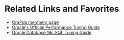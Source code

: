 # Related Links and Favorites

* [OraPub members page](https://www.orapub.com/members)
* [Oracle's Official Performance Tuning Guide](https://docs.oracle.com/en/database/oracle/oracle-database/19/tgdba/database-performance-tuning-guide.pdf)
* [Oracle Database 19c SQL Tuning Guide](https://docs.oracle.com/en/database/oracle/oracle-database/19/tgsql/sql-tuning-guide.pdf)

